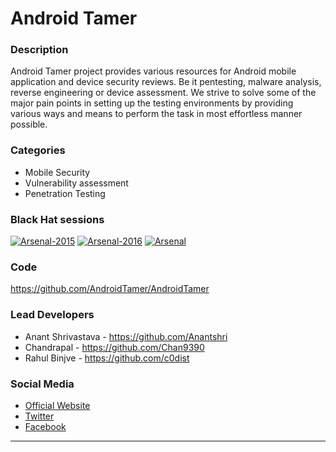 # Android Tamer

### Description
Android Tamer project provides various resources for Android mobile application and device security reviews. Be it pentesting, malware analysis, reverse engineering or device assessment. We strive to solve some of the major pain points in setting up the testing environments by providing various ways and means to perform the task in most effortless manner possible.

### Categories
* Mobile Security
* Vulnerability assessment
* Penetration Testing

### Black Hat sessions
[![Arsenal-2015](https://www.toolswatch.org/badges/arsenal/2015.svg)](https://www.toolswatch.org/2015/10/black-hat-arsenal-europe-2015-line-up/)
[![Arsenal-2016](https://www.toolswatch.org/badges/arsenal/2016.svg)](https://www.toolswatch.org/2016/06/the-black-hat-arsenal-usa-2016-remarkable-line-up/)
[![Arsenal](https://rawgit.com/toolswatch/badges/master/arsenal/2017.svg)](https://www.toolswatch.org/2017/06/the-black-hat-arsenal-usa-2017-phenomenal-line-up-announced/)

### Code 
https://github.com/AndroidTamer/AndroidTamer

### Lead Developers
* Anant Shrivastava - https://github.com/Anantshri
* Chandrapal - https://github.com/Chan9390
* Rahul Binjve - https://github.com/c0dist

### Social Media 
* [Official Website](https://androidtamer.com/) 
* [Twitter](https://twitter.com/AndroidTamer)
* [Facebook](https://facebook.com/AndroidTamer)
----
